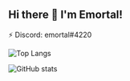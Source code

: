 ## Hi there 👋 I'm Emortal!
⚡ Discord: emortal#4220

![Top Langs](https://github-readme-stats.vercel.app/api/top-langs/?username=NathanPenwill&theme=radical)

![GitHub stats](https://github-readme-stats.vercel.app/api?username=NathanPenwill&show_icons=true&theme=radical)
